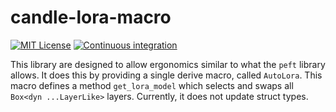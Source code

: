 # candle-lora-macro
[![MIT License](https://img.shields.io/badge/License-MIT-informational)](LICENSE)
[![Continuous integration](https://github.com/EricLBuehler/candle-lora-macro/actions/workflows/ci.yml/badge.svg)](https://github.com/EricLBuehler/candle-lora-macro/actions/workflows/ci.yml)

This library are designed to allow ergonomics similar to what the `peft` library allows. It does this by providing a single derive macro, called `AutoLora`. This macro defines a method
`get_lora_model` which selects and swaps all `Box<dyn ...LayerLike>` layers. Currently, it does not update struct types.